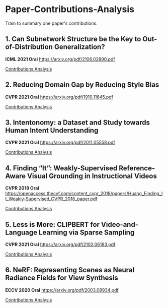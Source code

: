 # Paper-Contributions-Analysis
Train to summary one paper's contributions.

## 1. Can Subnetwork Structure be the Key to Out-of-Distribution Generalization?
**ICML 2021 Oral** <https://arxiv.org/pdf/2106.02890.pdf>

[Contributions Analysis](papers/Can_Subnetwork_Structure_be_the_Key_to_Out-of-Distribution_Generalization.md)

## 2. Reducing Domain Gap by Reducing Style Bias
**CVPR 2021 Oral** <https://arxiv.org/pdf/1910.11645.pdf>

[Contributions Analysis](papers/Reducing_Domain_Gap_by_Reducing_Style_Bias.md)

## 3. Intentonomy: a Dataset and Study towards Human Intent Understanding
**CVPR 2021 Oral** <https://arxiv.org/pdf/2011.05558.pdf>

[Contributions Analysis](papers/Intentonomy:_a_Dataset_and_Study_towards_Human_Intent_Understanding.md)

## 4. Finding “It”: Weakly-Supervised Reference-Aware Visual Grounding in Instructional Videos
**CVPR 2018 Oral** <https://openaccess.thecvf.com/content_cvpr_2018/papers/Huang_Finding_It_Weakly-Supervised_CVPR_2018_paper.pdf>

[Contributions Analysis](papers/Finding_It:_Weakly-Supervised_Reference-Aware_Visual_Grounding_in_Instructional_Videos.md)

## 5. Less is More: CLIPBERT for Video-and-Language Learning via Sparse Sampling
**CVPR 2021 Oral** <https://arxiv.org/pdf/2102.06183.pdf>

[Contributions Analysis](papers/Less_is_More:_CLIPBERT_for_Video-and-Language_Learning_via_Sparse_Sampling.md)

## 6. NeRF: Representing Scenes as Neural Radiance Fields for View Synthesis
**ECCV 2020 Oral** <https://arxiv.org/pdf/2003.08934.pdf>

[Contributions Analysis](papers/NeRF:_Representing_Scenes_as_Neural_Radiance_Fields_for_View_Synthesis.md)